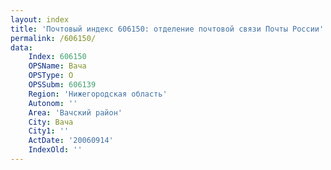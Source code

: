 ```yaml
---
layout: index
title: 'Почтовый индекс 606150: отделение почтовой связи Почты России'
permalink: /606150/
data:
    Index: 606150
    OPSName: Вача
    OPSType: О
    OPSSubm: 606139
    Region: 'Нижегородская область'
    Autonom: ''
    Area: 'Вачский район'
    City: Вача
    City1: ''
    ActDate: '20060914'
    IndexOld: ''
---
```

